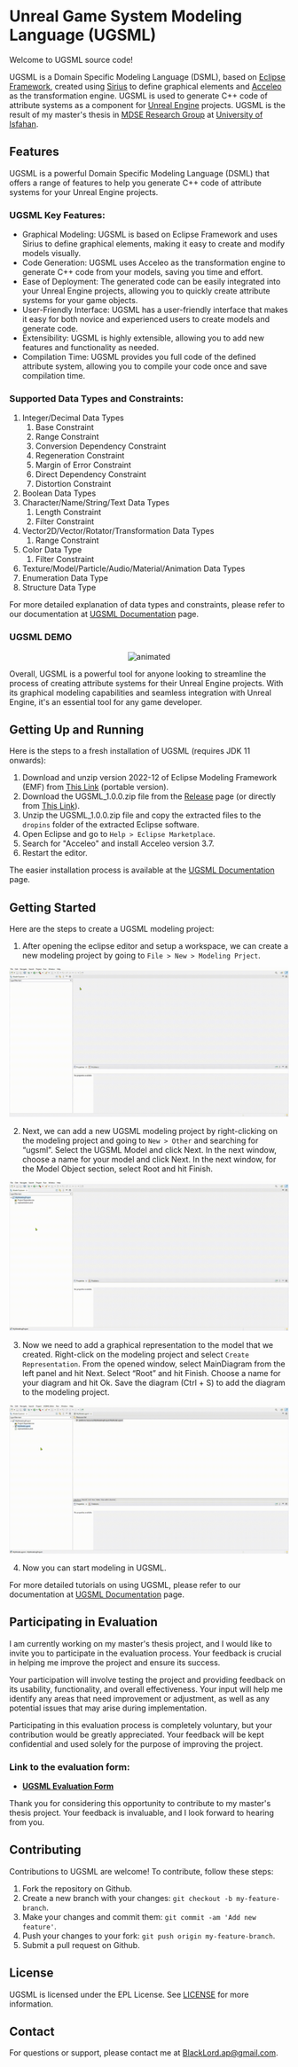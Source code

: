 # Unreal Game System Modeling Language (UGSML)

Welcome to UGSML source code!

UGSML is a Domain Specific Modeling Language (DSML), based on [Eclipse Framework](https://www.eclipse.org), created using [Sirius](https://www.eclipse.org/sirius) to define graphical elements and [Acceleo](https://www.eclipse.org/acceleo) as the transformation engine. UGSML is used to generate C++ code of attribute systems as a component for [Unreal Engine](http://www.unrealengine.com) projects. UGSML is the result of my master's thesis in [MDSE Research Group](https://mdse.ui.ac.ir) at [University of Isfahan](https://ui.ac.ir/en).

## Features
UGSML is a powerful Domain Specific Modeling Language (DSML) that offers a range of features to help you generate C++ code of attribute systems for your Unreal Engine projects.

### UGSML Key Features:
- Graphical Modeling: UGSML is based on Eclipse Framework and uses Sirius to define graphical elements, making it easy to create and modify models visually.
- Code Generation: UGSML uses Acceleo as the transformation engine to generate C++ code from your models, saving you time and effort.
- Ease of Deployment: The generated code can be easily integrated into your Unreal Engine projects, allowing you to quickly create attribute systems for your game objects.
- User-Friendly Interface: UGSML has a user-friendly interface that makes it easy for both novice and experienced users to create models and generate code.
- Extensibility: UGSML is highly extensible, allowing you to add new features and functionality as needed.
- Compilation Time: UGSML provides you full code of the defined attribute system, allowing you to compile your code once and save compilation time.

### Supported Data Types and Constraints:
1. Integer/Decimal Data Types
    1. Base Constraint
    2. Range Constraint
    3. Conversion Dependency Constraint
    4. Regeneration Constraint
    5. Margin of Error Constraint
    6. Direct Dependency Constraint
    7. Distortion Constraint
2. Boolean Data Types
3. Character/Name/String/Text Data Types
    1. Length Constraint
    2. Filter Constraint
4. Vector2D/Vector/Rotator/Transformation Data Types
    1. Range Constraint
5. Color Data Type
    1. Filter Constraint
6. Texture/Model/Particle/Audio/Material/Animation Data Types
7. Enumeration Data Type
8. Structure Data Type

For more detailed explanation of data types and constraints, please refer to our documentation at [UGSML Documentation](https://hail-target-97a.notion.site/345dc4a516474bcbbb1fd0fa773d5c49?v=d31a38e0cb61462c8ba0cf950b87b62b) page.

### UGSML DEMO
<p align="center">
  <img src="Resources/UGSMLDemo.gif" alt="animated" />
</p>

Overall, UGSML is a powerful tool for anyone looking to streamline the process of creating attribute systems for their Unreal Engine projects. With its graphical modeling capabilities and seamless integration with Unreal Engine, it's an essential tool for any game developer.

## Getting Up and Running
Here is the steps to a fresh installation of UGSML (requires JDK 11 onwards):
1. Download and unzip version 2022-12 of Eclipse Modeling Framework (EMF) from [This Link](https://mirror.dogado.de/eclipse/technology/epp/downloads/release/2022-12/R/eclipse-modeling-2022-12-R-win32-x86_64.zip) (portable version).
2. Download the UGSML_1.0.0.zip file from the [Release](https://github.com/AmirrezaPayandeh/UGSML/releases/tag/V1.0.0) page (or directly from [This Link](https://github.com/AmirrezaPayandeh/UGSML/releases/download/V1.0.0/UGSML_1.0.0.zip)).
3. Unzip the UGSML_1.0.0.zip file and copy the extracted files to the `dropins` folder of the extracted Eclipse software.
4. Open Eclipse and go to `Help > Eclipse Marketplace`.
5. Search for "Acceleo" and install Acceleo version 3.7.
6. Restart the editor.

The easier installation process is available at the [UGSML Documentation](https://hail-target-97a.notion.site/345dc4a516474bcbbb1fd0fa773d5c49?v=d31a38e0cb61462c8ba0cf950b87b62b) page.

## Getting Started
Here are the steps to create a UGSML modeling project:
1. After opening the eclipse editor and setup a workspace, we can create a new modeling project by going to `File > New > Modeling Prject`.

<p align="center">
  <img src="Resources/CreatingModelingProject.gif" alt="animated" />
</p>

2. Next, we can add a new UGSML modeling project by right-clicking on the modeling project and going to `New > Other` and searching for “ugsml”. Select the UGSML Model and click Next. In the next window, choose a name for your model and click Next. In the next window, for the Model Object section, select Root and hit Finish.

<p align="center">
  <img src="Resources/CreatingUGSMLModel.gif" alt="animated" />
</p>

3. Now we need to add a graphical representation to the model that we created. Right-click on the modeling project and select `Create Representation`. From the opened window, select MainDiagram from the left panel and hit Next. Select “Root” and hit Finish. Choose a name for your diagram and hit Ok. Save the diagram (Ctrl + S) to add the diagram to the modeling project.

<p align="center">
  <img src="Resources/CreatingGraphicalEditor.gif" alt="animated" />
</p>

4. Now you can start modeling in UGSML.

For more detailed tutorials on using UGSML, please refer to our documentation at [UGSML Documentation](https://hail-target-97a.notion.site/345dc4a516474bcbbb1fd0fa773d5c49?v=d31a38e0cb61462c8ba0cf950b87b62b) page.

## Participating in Evaluation
I am currently working on my master's thesis project, and I would like to invite you to participate in the evaluation process. Your feedback is crucial in helping me improve the project and ensure its success.

Your participation will involve testing the project and providing feedback on its usability, functionality, and overall effectiveness. Your input will help me identify any areas that need improvement or adjustment, as well as any potential issues that may arise during implementation.

Participating in this evaluation process is completely voluntary, but your contribution would be greatly appreciated. Your feedback will be kept confidential and used solely for the purpose of improving the project.

### Link to the evaluation form:

* **[UGSML Evaluation Form](https://docs.google.com/forms/d/e/1FAIpQLSfMlBpNXcuGcpC2mJi0lkzucVOueUiCJq7T_PHnVVU4p1KWRg/viewform)**

Thank you for considering this opportunity to contribute to my master's thesis project. Your feedback is invaluable, and I look forward to hearing from you.

## Contributing
Contributions to UGSML are welcome! To contribute, follow these steps:

1. Fork the repository on Github.
2. Create a new branch with your changes: `git checkout -b my-feature-branch`.
3. Make your changes and commit them: `git commit -am 'Add new feature'`.
4. Push your changes to your fork: `git push origin my-feature-branch`.
5. Submit a pull request on Github.

## License
UGSML is licensed under the EPL License. See [LICENSE](https://github.com/AmirrezaPayandeh/UGSML/blob/master/LICENSE) for more information.

## Contact
For questions or support, please contact me at BlackLord.ap@gmail.com.
